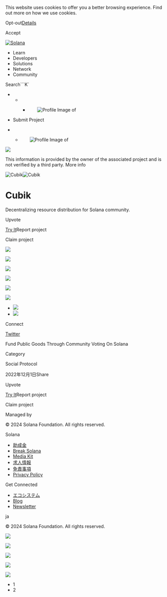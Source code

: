 This website uses cookies to offer you a better browsing experience. Find out
more on how we use cookies.

Opt-out[Details](/ja/privacy-policy#collection-of-information)

Accept

[![Solana](/_next/static/media/logotype.e4df684f.svg)](/ja)

  * Learn
  * Developers
  * Solutions
  * Network
  * Community

Search```K`

  *   *   * ![](data:image/svg+xml,%3csvg%20xmlns=%27http://www.w3.org/2000/svg%27%20version=%271.1%27%20width=%2728%27%20height=%2728%27/%3e)![Profile Image of ](/_next/static/media/ecosystem_user.7ebb52fa.svg)

  * Submit Project
  *   * ![](data:image/svg+xml,%3csvg%20xmlns=%27http://www.w3.org/2000/svg%27%20version=%271.1%27%20width=%2728%27%20height=%2728%27/%3e)![Profile Image of ](/_next/static/media/ecosystem_user.7ebb52fa.svg)

![](/_next/image?url=%2F_next%2Fstatic%2Fmedia%2Fhero.631479cd.png&w=3840&q=75)

This information is provided by the owner of the associated project and is not
verified by a third party. More info

![Cubik](/_next/image?url=%2Fapi%2Fprojectimg%2Fcljn9glft0004lb0fwnvju9dd%3Ftype%3DLOGO&w=3840&q=75)![Cubik](/_next/image?url=%2Fapi%2Fprojectimg%2Fcljn9glft0004lb0fwnvju9dd%3Ftype%3DLOGO&w=3840&q=75)

# Cubik

Decentralizing resource distribution for Solana community.

Upvote

[Try It](https://www.cubik.so/projects)Report project

Claim project

![](/api/projectimg/cljn9glft0004lb0fwnvju9dd?type=IMG&number=0)

![](/api/projectimg/cljn9glft0004lb0fwnvju9dd?type=IMG&number=1)

![](/api/projectimg/cljn9glft0004lb0fwnvju9dd?type=IMG&number=0)

![](/api/projectimg/cljn9glft0004lb0fwnvju9dd?type=IMG&number=1)

![](/api/projectimg/cljn9glft0004lb0fwnvju9dd?type=IMG&number=0)

![](/api/projectimg/cljn9glft0004lb0fwnvju9dd?type=IMG&number=1)

  * ![](/_next/image?url=%2Fapi%2Fprojectimg%2Fcljn9glft0004lb0fwnvju9dd%3Ftype%3DIMG%26number%3D0&w=3840&q=75)
  * ![](/_next/image?url=%2Fapi%2Fprojectimg%2Fcljn9glft0004lb0fwnvju9dd%3Ftype%3DIMG%26number%3D1&w=3840&q=75)

Connect

[Twitter](https://twitter.com/_cubik)

Fund Public Goods Through Community Voting On Solana

Category

Social Protocol

2022年12月1日Share

Upvote

[Try It](https://www.cubik.so/projects)Report project

Claim project

Managed by

[](/ja)

[](/youtube)[](/twitter)[](/discord)[](/reddit)[](/github)[](/telegram)

© 2024 Solana Foundation. All rights reserved.

Solana

  * [助成金](https://solana.org/grants)
  * [Break Solana](https://break.solana.com/)
  * [Media Kit](/ja/branding)
  * [求人情報](https://jobs.solana.com/)
  * [免責事項](/ja/tos)
  * [Privacy Policy](/ja/privacy-policy)

Get Connected

  * [エコシステム](/ja/ecosystem)
  * [Blog](/ja/news)
  * [Newsletter](/ja/newsletter)

ja

© 2024 Solana Foundation. All rights reserved.

![](/api/projectimg/cljn9glft0004lb0fwnvju9dd?type=IMG&number=1)

![](/api/projectimg/cljn9glft0004lb0fwnvju9dd?type=IMG&number=0)

![](/api/projectimg/cljn9glft0004lb0fwnvju9dd?type=IMG&number=1)

![](/api/projectimg/cljn9glft0004lb0fwnvju9dd?type=IMG&number=0)

![](/api/projectimg/cljn9glft0004lb0fwnvju9dd?type=IMG&number=1)

  * 1
  * 2

